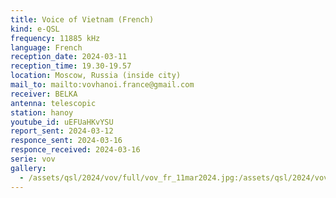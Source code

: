 ```yaml
---
title: Voice of Vietnam (French)
kind: e-QSL
frequency: 11885 kHz
language: French
reception_date: 2024-03-11
reception_time: 19.30-19.57
location: Moscow, Russia (inside city)
mail_to: mailto:vovhanoi.france@gmail.com
receiver: BELKA
antenna: telescopic
station: hanoy
youtube_id: uEFUaHKvYSU 
report_sent: 2024-03-12
responce_sent: 2024-03-16
responce_received: 2024-03-16
serie: vov
gallery:
  - /assets/qsl/2024/vov/full/vov_fr_11mar2024.jpg:/assets/qsl/2024/vov/small/vov_fr_11mar2024.jpg
---
```


